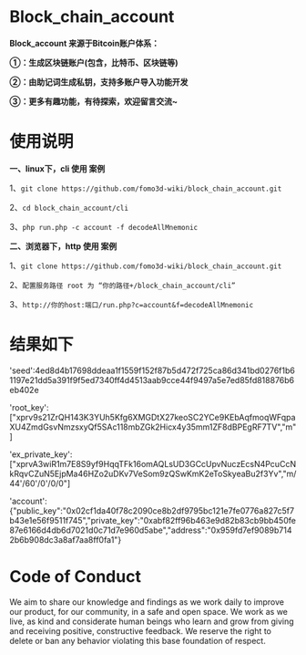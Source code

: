 # Block_chain_account

**Block_account 来源于Bitcoin账户体系：**

**①：生成区块链账户(包含，比特币、区块链等)**

**②：由助记词生成私钥，支持多账户导入功能开发**

**③：更多有趣功能，有待探索，欢迎留言交流~**

# 使用说明

**一、linux下，cli 使用 案例**

1、`git clone https://github.com/fomo3d-wiki/block_chain_account.git`

2、`cd block_chain_account/cli`

3、`php run.php -c account -f decodeAllMnemonic`


**二、浏览器下，http 使用 案例**

1、`git clone https://github.com/fomo3d-wiki/block_chain_account.git`

2、`配置服务路径 root 为 “你的路径+/block_chain_account/cli”`

3、`http://你的host:端口/run.php?c=account&f=decodeAllMnemonic`

# 结果如下

'seed':4ed8d4b17698ddeaa1f1559f152f87b5d472f725ca86d341bd0276f1b61197e21dd5a391f9f5ed7340ff4d4513aab9cce44f9497a5e7ed85fd818876b6eb402e

'root_key':["xprv9s21ZrQH143K3YUh5Kfg6XMGDtX27keoSC2YCe9KEbAqfmoqWFqpaXU4ZmdGsvNmzsxyQf5SAc118mbZGk2Hicx4y35mm1ZF8dBPEgRF7TV","m"]

'ex_private_key':["xprvA3wiR1m7E8S9yf9HqqTFk16omAQLsUD3GCcUpvNuczEcsN4PcuCcNkRqvCZuN5EjpMa46HZo2uDKv7VeSom9zQSwKmK2eToSkyeaBu2f3Yv","m\/44'\/60'\/0'\/0\/0"]

'account':{"public_key":"0x02cf1da40f78c2090ce8b2df9795bc121e7fe0776a827c5f7b43e1e56f9511f745","private_key":"0xabf82ff96b463e9d82b83cb9bb450fe87e6166d4db6d7021d0c71d7e960d5abe","address":"0x959fd7ef9089b7142b6b908dc3a8af7aa8ff0fa1"}


# Code of Conduct

We aim to share our knowledge and findings as we work daily to improve our product, for our community, in a safe and open space. We work as we live, as kind and considerate human beings who learn and grow from giving and receiving positive, constructive feedback. We reserve the right to delete or ban any behavior violating this base foundation of respect.